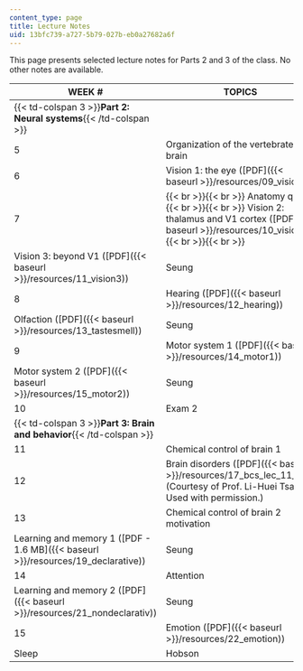 ```yaml
---
content_type: page
title: Lecture Notes
uid: 13bfc739-a727-5b79-027b-eb0a27682a6f
---
```


This page presents selected lecture notes for Parts 2 and 3 of the class. No other notes are available.

| WEEK # | TOPICS | LECTURERS |
| --- | --- | --- |
| {{< td-colspan 3 >}}**Part 2: Neural systems**{{< /td-colspan >}} |||
| 5 | Organization of the vertebrate brain | Graybiel |
| 6 | Vision 1: the eye ([PDF]({{< baseurl >}}/resources/09_vision1)) | Seung |
| 7 |  {{< br >}}{{< br >}} Anatomy quiz {{< br >}}{{< br >}} Vision 2: thalamus and V1 cortex ([PDF]({{< baseurl >}}/resources/10_vision2)) {{< br >}}{{< br >}}  | Seung |
| Vision 3: beyond V1 ([PDF]({{< baseurl >}}/resources/11_vision3)) | Seung |
| 8 | Hearing ([PDF]({{< baseurl >}}/resources/12_hearing)) | Seung |
| Olfaction ([PDF]({{< baseurl >}}/resources/13_tastesmell)) | Seung |
| 9 | Motor system 1 ([PDF]({{< baseurl >}}/resources/14_motor1)) | Seung |
| Motor system 2 ([PDF]({{< baseurl >}}/resources/15_motor2)) | Seung |
| 10 | Exam 2 | &nbsp; |
| {{< td-colspan 3 >}}**Part 3: Brain and behavior**{{< /td-colspan >}} |||
| 11 | Chemical control of brain 1 | Bear |
| 12 | Brain disorders ([PDF]({{< baseurl >}}/resources/17_bcs_lec_11_19)) (Courtesy of Prof. Li-Huei Tsai. Used with permission.) | Tsai |
| 13 | Chemical control of brain 2 motivation | Bear |
| Learning and memory 1 ([PDF - 1.6 MB]({{< baseurl >}}/resources/19_declarative)) | Seung |
| 14 | Attention | Desimone |
| Learning and memory 2 ([PDF]({{< baseurl >}}/resources/21_nondeclarativ)) | Seung |
| 15 | Emotion ([PDF]({{< baseurl >}}/resources/22_emotion)) | Seung |
| Sleep | Hobson